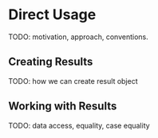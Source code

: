 # Direct Usage

TODO: motivation, approach, conventions.

## Creating Results

TODO: how we can create result object

## Working with Results

TODO: data access, equality, case equality
